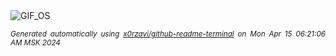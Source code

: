 <div align="justify">
<picture>
    <source media="(prefers-color-scheme: dark)" srcset="https://i.ibb.co/Z6fS4KG/output-gif.gif">
    <source media="(prefers-color-scheme: light)" srcset="https://i.ibb.co/Z6fS4KG/output-gif.gif">
    <img alt="GIF_OS" src="https://i.ibb.co/Z6fS4KG/output-gif.gif">
</picture>

<sub><i>Generated automatically using [x0rzavi/github-readme-terminal](https://github.com/x0rzavi/github-readme-terminal) on Mon Apr 15 06:21:06 AM MSK 2024</i></sub>

</div>

<!-- Image deletion URL: https://ibb.co/Lz0rj6Y/43e7272f766e0599e7a87f9e8e072941 -->